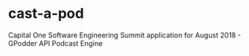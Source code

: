 # cast-a-pod
Capital One Software Engineering Summit application for August 2018 - GPodder API Podcast Engine

